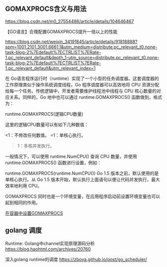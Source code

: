 
## GOMAXPROCS含义与用法

https://blog.csdn.net/m0_37554486/article/details/104646467

【GO语言】合理配置GOMAXPROCS提升一倍以上的性能

https://blog.csdn.net/weixin_34191845/article/details/91818888?spm=1001.2101.3001.6661.1&utm_medium=distribute.pc_relevant_t0.none-task-blog-2%7Edefault%7ECTRLIST%7ERate-1.pc_relevant_default&depth_1-utm_source=distribute.pc_relevant_t0.none-task-blog-2%7Edefault%7ECTRLIST%7ERate-1.pc_relevant_default&utm_relevant_index=1

在 Go语言程序运行时（runtime）实现了一个小型的任务调度器。这套调度器的工作原理类似于操作系统调度线程，Go 程序调度器可以高效地将 CPU 资源分配给每一个任务。传统逻辑中，开发者需要维护线程池中线程与 CPU 核心数量的对应关系。同样的，Go 地中也可以通过 runtime.GOMAXPROCS() 函数做到，格式为：

runtime.GOMAXPROCS(逻辑CPU数量)

这里的逻辑CPU数量可以有如下几种数值：

<1：不修改任何数值。
=1：单核心执行。
>1：多核并发执行。

一般情况下，可以使用 runtime.NumCPU() 查询 CPU 数量，并使用 runtime.GOMAXPROCS() 函数进行设置，例如：

runtime.GOMAXPROCS(runtime.NumCPU())
Go 1.5 版本之前，默认使用的是单核心执行。从 Go 1.5 版本开始，默认执行上面语句以便让代码并发执行，最大效率地利用 CPU。

GOMAXPROCS 同时也是一个环境变量，在应用程序启动前设置环境变量也可以起到相同的作用。


[在容器中设置GOMAXPROCS](https://cloud.tencent.com/developer/article/1832721)





## golang 调度

Runtime: Golang中channel实现原理源码分析
https://blog.haohtml.com/archives/20760

深入golang runtime的调度
https://zboya.github.io/post/go_scheduler/
